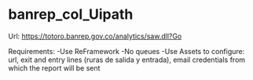 # banrep_col_Uipath


Url: https://totoro.banrep.gov.co/analytics/saw.dll?Go

Requirements:
-Use ReFramework
-No queues
-Use Assets to configure: url, exit and entry lines (ruras de salida y entrada), email credentials from which the report will be sent
